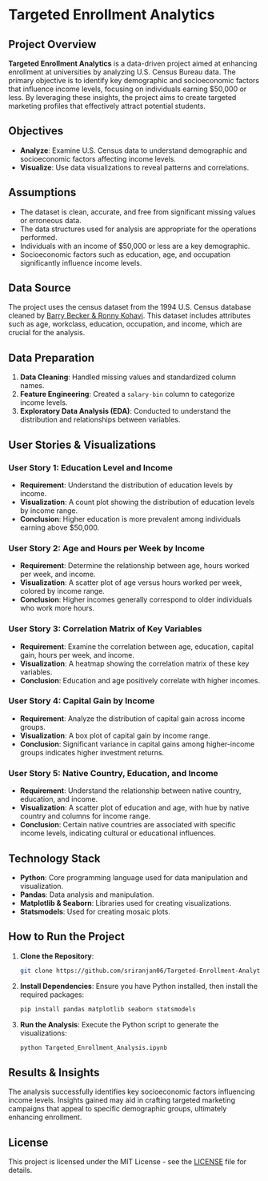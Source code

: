# Targeted Enrollment Analytics

## Project Overview
**Targeted Enrollment Analytics** is a data-driven project aimed at enhancing enrollment at universities by analyzing U.S. Census Bureau data. The primary objective is to identify key demographic and socioeconomic factors that influence income levels, focusing on individuals earning $50,000 or less. By leveraging these insights, the project aims to create targeted marketing profiles that effectively attract potential students.

## Objectives
- **Analyze**: Examine U.S. Census data to understand demographic and socioeconomic factors affecting income levels.
- **Visualize**: Use data visualizations to reveal patterns and correlations.

## Assumptions
- The dataset is clean, accurate, and free from significant missing values or erroneous data.
- The data structures used for analysis are appropriate for the operations performed.
- Individuals with an income of $50,000 or less are a key demographic.
- Socioeconomic factors such as education, age, and occupation significantly influence income levels.

## Data Source
The project uses the census dataset from the 1994 U.S. Census database cleaned by [Barry Becker & Ronny Kohavi](https://www.census.gov/data/datasets.html). This dataset includes attributes such as age, workclass, education, occupation, and income, which are crucial for the analysis.

## Data Preparation
1. **Data Cleaning**: Handled missing values and standardized column names.
2. **Feature Engineering**: Created a `salary-bin` column to categorize income levels.
3. **Exploratory Data Analysis (EDA)**: Conducted to understand the distribution and relationships between variables.

## User Stories & Visualizations
### User Story 1: Education Level and Income
- **Requirement**: Understand the distribution of education levels by income.
- **Visualization**: A count plot showing the distribution of education levels by income range.
- **Conclusion**: Higher education is more prevalent among individuals earning above $50,000.

### User Story 2: Age and Hours per Week by Income
- **Requirement**: Determine the relationship between age, hours worked per week, and income.
- **Visualization**: A scatter plot of age versus hours worked per week, colored by income range.
- **Conclusion**: Higher incomes generally correspond to older individuals who work more hours.

### User Story 3: Correlation Matrix of Key Variables
- **Requirement**: Examine the correlation between age, education, capital gain, hours per week, and income.
- **Visualization**: A heatmap showing the correlation matrix of these key variables.
- **Conclusion**: Education and age positively correlate with higher incomes.

### User Story 4: Capital Gain by Income
- **Requirement**: Analyze the distribution of capital gain across income groups.
- **Visualization**: A box plot of capital gain by income range.
- **Conclusion**: Significant variance in capital gains among higher-income groups indicates higher investment returns.

### User Story 5: Native Country, Education, and Income
- **Requirement**: Understand the relationship between native country, education, and income.
- **Visualization**: A scatter plot of education and age, with hue by native country and columns for income range.
- **Conclusion**: Certain native countries are associated with specific income levels, indicating cultural or educational influences.

## Technology Stack
- **Python**: Core programming language used for data manipulation and visualization.
- **Pandas**: Data analysis and manipulation.
- **Matplotlib & Seaborn**: Libraries used for creating visualizations.
- **Statsmodels**: Used for creating mosaic plots.

## How to Run the Project
1. **Clone the Repository**:
   ```bash
   git clone https://github.com/sriranjan06/Targeted-Enrollment-Analytics.git
   ```
2. **Install Dependencies**:
   Ensure you have Python installed, then install the required packages:
   ```bash
   pip install pandas matplotlib seaborn statsmodels
   ```
3. **Run the Analysis**:
   Execute the Python script to generate the visualizations:
   ```bash
   python Targeted_Enrollment_Analysis.ipynb
   ```

## Results & Insights
The analysis successfully identifies key socioeconomic factors influencing income levels. Insights gained may aid in crafting targeted marketing campaigns that appeal to specific demographic groups, ultimately enhancing enrollment.

## License
This project is licensed under the MIT License - see the [LICENSE](LICENSE) file for details.

